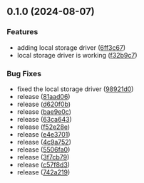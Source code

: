 ## 0.1.0 (2024-08-07)

### Features

-   adding local storage driver ([6ff3c67](https://github.com/raine-works/turbo-cache/commit/6ff3c673487f24a2e73bd74527f4e1eab2e8a1e1))
-   local storage driver is working ([f32b9c7](https://github.com/raine-works/turbo-cache/commit/f32b9c70ad8d10c9224f3d4267eb82ba4c3a50cd))

### Bug Fixes

-   fixed the local storage driver ([98921d0](https://github.com/raine-works/turbo-cache/commit/98921d099193609d52229e0272836f316b64bcfd))
-   release ([81aad06](https://github.com/raine-works/turbo-cache/commit/81aad06e70848b9d20ca372a661cf6dad6812c26))
-   release ([d620f0b](https://github.com/raine-works/turbo-cache/commit/d620f0b93a43bee2ed290bc63e85de9db3e6a755))
-   release ([bae9e0c](https://github.com/raine-works/turbo-cache/commit/bae9e0cda2fdf31c61ffd348ea62771702c67d45))
-   release ([63ca643](https://github.com/raine-works/turbo-cache/commit/63ca643007935b10c4d1461dbf640204697f858c))
-   release ([f52e28e](https://github.com/raine-works/turbo-cache/commit/f52e28e30808b5929d77504e90d8efd63ea464f6))
-   release ([e4e3701](https://github.com/raine-works/turbo-cache/commit/e4e3701b49129a829d675b34704c80ac75391596))
-   release ([4c9a752](https://github.com/raine-works/turbo-cache/commit/4c9a7524cebea623bd761caad9dcc73edc366f97))
-   release ([5506fa0](https://github.com/raine-works/turbo-cache/commit/5506fa0d7014bc41dc8e1d053028417f166ae5df))
-   release ([3f7cb79](https://github.com/raine-works/turbo-cache/commit/3f7cb79b330bd94117dfb57885005a44ea421b03))
-   release ([c57f8d3](https://github.com/raine-works/turbo-cache/commit/c57f8d39a6aeab9e6afc411a03e11b0b1d4cb9dd))
-   release ([742a219](https://github.com/raine-works/turbo-cache/commit/742a219d98723bff03256b3978469c42e93aa027))

